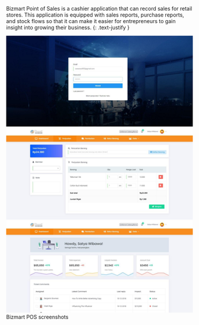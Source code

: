 Bizmart Point of Sales is a cashier application that can record sales for retail stores. This application is equipped with sales reports, purchase reports, and stock flows so that it can make it easier for entrepreneurs to gain insight into growing their business.
{: .text-justify }

<div class="row justify-content-sm-center">
    <div class="col-sm-12 mt-3 mt-md-0">
        <img src="/assets/img/portfolio/bizmart/bizmart-1.6f27528.jpg" title="Bizmart Screenshoot 1" class="img-fluid rounded z-depth-1 p-1" >
    </div>
    <div class="col-sm-12 mt-3 mt-md-0">
        <img src="/assets/img/portfolio/bizmart/bizmart-2.d5b416d.jpg" title="Bizmart Screenshoot 2" class="img-fluid rounded z-depth-1 p-1" >
    </div>
    <div class="col-sm-12 mt-3 mt-md-0">
        <img src="/assets/img/portfolio/bizmart/bizmart-3.03875f6.jpg" title="Bizmart Screenshoot 3" class="img-fluid rounded z-depth-1 p-1" >
    </div>
</div>
<div class="caption">
    Bizmart POS screenshots
</div>
